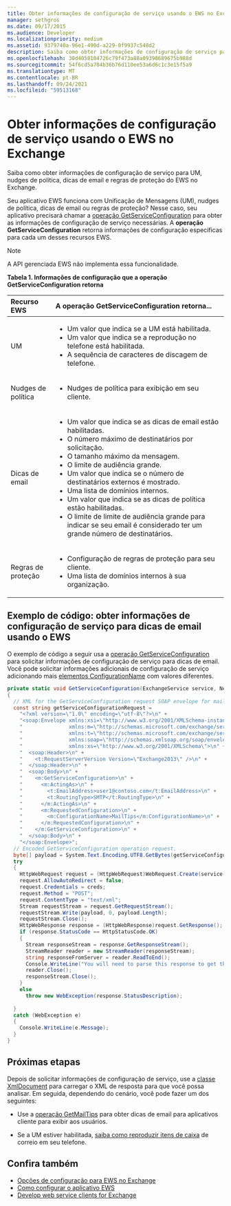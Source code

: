 ```yaml
---
title: Obter informações de configuração de serviço usando o EWS no Exchange
manager: sethgros
ms.date: 09/17/2015
ms.audience: Developer
ms.localizationpriority: medium
ms.assetid: 9379740a-96e1-490d-a229-0f9937c548d2
description: Saiba como obter informações de configuração de serviço para UM, nudges de política, dicas de email e regras de proteção do EWS no Exchange.
ms.openlocfilehash: 30d4058104726c79f473a88a09398689675b988d
ms.sourcegitcommit: 54f6cd5a704b36b76d110ee53a6d6c1c3e15f5a9
ms.translationtype: MT
ms.contentlocale: pt-BR
ms.lasthandoff: 09/24/2021
ms.locfileid: "59513168"
---
```

# <a name="get-service-configuration-information-by-using-ews-in-exchange"></a>Obter informações de configuração de serviço usando o EWS no Exchange

Saiba como obter informações de configuração de serviço para UM, nudges de política, dicas de email e regras de proteção do EWS no Exchange.
  
Seu aplicativo EWS funciona com Unificação de Mensagens (UM), nudges de política, dicas de email ou regras de proteção? Nesse caso, seu aplicativo precisará chamar a [operação GetServiceConfiguration](https://msdn.microsoft.com/library/070cbfe5-325a-4955-8e4a-8230ea0459a7%28Office.15%29.aspx) para obter as informações de configuração de serviço necessárias. A **operação GetServiceConfiguration** retorna informações de configuração específicas para cada um desses recursos EWS. 
  
> [!NOTE]
> A API gerenciada EWS não implementa essa funcionalidade. 
  
**Tabela 1. Informações de configuração que a operação GetServiceConfiguration retorna**

|Recurso EWS|A operação GetServiceConfiguration retorna...|
|:-----|:-----|
|UM  <br/> | <ul><li>Um valor que indica se a UM está habilitada.</li><li>Um valor que indica se a reprodução no telefone está habilitada.</li><li>A sequência de caracteres de discagem de telefone.</li></ul> |
|Nudges de política  <br/> | <ul><li>Nudges de política para exibição em seu cliente.</li></ul> |
|Dicas de email  <br/> | <ul><li>Um valor que indica se as dicas de email estão habilitadas.</li><li>O número máximo de destinatários por solicitação.</li><li>O tamanho máximo da mensagem.</li><li>O limite de audiência grande.</li><li>Um valor que indica se o número de destinatários externos é mostrado.</li><li>Uma lista de domínios internos.</li><li>Um valor que indica se as dicas de política estão habilitadas.</li><li>O limite de limite de audiência grande para indicar se seu email é considerado ter um grande número de destinatários.  </li></ul>|
|Regras de proteção  <br/> | <ul><li>Configuração de regras de proteção para seu cliente.</li><li>Uma lista de domínios internos à sua organização.  </li></ul> |
   
## <a name="code-example-get-service-configuration-information-for-mail-tips-by-using-ews"></a>Exemplo de código: obter informações de configuração de serviço para dicas de email usando o EWS

O exemplo de código a seguir usa a [operação GetServiceConfiguration](https://msdn.microsoft.com/library/070cbfe5-325a-4955-8e4a-8230ea0459a7%28Office.15%29.aspx) para solicitar informações de configuração de serviço para dicas de email. Você pode solicitar informações adicionais de configuração de serviço adicionando mais [elementos ConfigurationName](https://msdn.microsoft.com/library/3b524a2f-9c6b-4550-9f3d-f78d176b0f7b%28Office.15%29.aspx) com valores diferentes. 
  
```cs
private static void GetServiceConfiguration(ExchangeService service, NetworkCredential creds)
{ 
  // XML for the GetServiceConfiguration request SOAP envelope for mail tips configuration information.
  const string getServiceConfigurationRequest = 
    "<?xml version=\"1.0\" encoding=\"utf-8\"?>\n" +
    "<soap:Envelope xmlns:xsi=\"http://www.w3.org/2001/XMLSchema-instance\"\n" +
    "               xmlns:m=\"http://schemas.microsoft.com/exchange/services/2006/messages\"\n" +
    "               xmlns:t=\"http://schemas.microsoft.com/exchange/services/2006/types\" \n" +
    "               xmlns:soap=\"http://schemas.xmlsoap.org/soap/envelope/\"\n" +
    "               xmlns:xs=\"http://www.w3.org/2001/XMLSchema\">\n" +
    "  <soap:Header>\n" +
    "    <t:RequestServerVersion Version=\"Exchange2013\" />\n" +
    "  </soap:Header>\n" +
    "  <soap:Body>\n" +
    "    <m:GetServiceConfiguration>\n" +
    "      <m:ActingAs>\n" +
    "        <t:EmailAddress>user1@contoso.com</t:EmailAddress>\n" +
    "        <t:RoutingType>SMTP</t:RoutingType>\n" +
    "      </m:ActingAs>\n" +
    "      <m:RequestedConfiguration>\n" +
    "        <m:ConfigurationName>MailTips</m:ConfigurationName>\n" +
    "      </m:RequestedConfiguration>\n" +
    "    </m:GetServiceConfiguration>\n" +
    "  </soap:Body>\n" +
    "</soap:Envelope>";
  // Encoded GetServiceConfiguration operation request.
  byte[] payload = System.Text.Encoding.UTF8.GetBytes(getServiceConfigurationRequest);
  try
  {
    HttpWebRequest request = (HttpWebRequest)WebRequest.Create(service.Url);
    request.AllowAutoRedirect = false;
    request.Credentials = creds;
    request.Method = "POST";
    request.ContentType = "text/xml";
    Stream requestStream = request.GetRequestStream();
    requestStream.Write(payload, 0, payload.Length);
    requestStream.Close();
    HttpWebResponse response = (HttpWebResponse)request.GetResponse();
    if (response.StatusCode == HttpStatusCode.OK)
    {
      Stream responseStream = response.GetResponseStream();
      StreamReader reader = new StreamReader(responseStream);
      string responseFromServer = reader.ReadToEnd();
      Console.WriteLine("You will need to parse this response to get the configuration information:\n\n" + responseFromServer);
      reader.Close();
      responseStream.Close();
    }
    else
      throw new WebException(response.StatusDescription);
          
  }
  catch (WebException e)
  {
    Console.WriteLine(e.Message);
  }
}

```

## <a name="next-steps"></a>Próximas etapas

Depois de solicitar informações de configuração de serviço, use a [classe XmlDocument](https://msdn.microsoft.com/library/system.xml.xmldocument.aspx) para carregar o XML de resposta para que você possa analisar. Em seguida, dependendo do cenário, você pode fazer um dos seguintes: 
  
- Use a [operação GetMailTips](https://msdn.microsoft.com/library/025483ec-a9f3-4735-8a95-d26e30ea7974%28Office.15%29.aspx) para obter dicas de email para aplicativos cliente para exibir aos usuários. 
    
- Se a UM estiver habilitada, [saiba como reproduzir itens de caixa](https://blogs.msdn.com/b/exchangedev/archive/2009/11/05/play-exchange-2010-mailbox-items-on-your-phone-by-using-the-ews-managed-api.aspx) de correio em seu telefone. 
    
## <a name="see-also"></a>Confira também

- [Opções de configuração para EWS no Exchange](configuration-options-for-ews-in-exchange.md)    
- [Como configurar o aplicativo EWS](setting-up-your-ews-application.md)    
- [Develop web service clients for Exchange](develop-web-service-clients-for-exchange.md)
    

